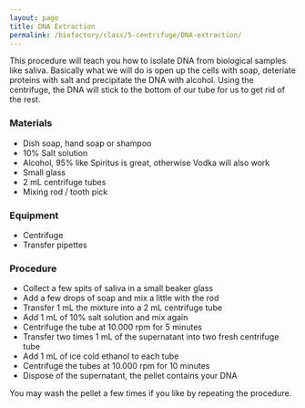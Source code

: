 ```yaml
---
layout: page
title: DNA Extraction
permalink: /biofactory/class/5-centrifuge/DNA-extraction/
---
```


This procedure will teach you how to isolate DNA from biological samples like saliva. Basically what we will do is open up the cells with soap, deteriate proteins with salt and precipitate the DNA with alcohol. Using the centrifuge, the DNA will stick to the bottom of our tube for us to get rid of the rest.

### Materials
- Dish soap, hand soap or shampoo
- 10% Salt solution
- Alcohol, 95% like Spiritus is great, otherwise Vodka will also work
- Small glass
- 2 mL centrifuge tubes
- Mixing rod / tooth pick

### Equipment
- Centrifuge
- Transfer pipettes

### Procedure

- Collect a few spits of saliva in a small beaker glass
- Add a few drops of soap and mix a little with the rod
- Transfer 1 mL the mixture into a 2 mL centrifuge tube
- Add 1 mL of 10% salt solution and mix again
- Centrifuge the tube at 10.000 rpm for 5 minutes
- Transfer two times 1 mL of the supernatant into two fresh centrifuge tube
- Add 1 mL of ice cold ethanol to each tube
- Centrifuge the tubes at 10.000 rpm for 10 minutes
- Dispose of the supernatant, the pellet contains your DNA

You may wash the pellet a few times if you like by repeating the procedure.
